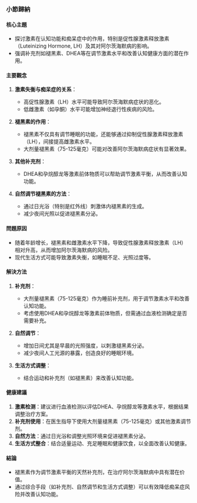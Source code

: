 ### 小節歸納

#### 核心主題  
- 探讨激素在认知功能和痴呆症中的作用，特别是促性腺激素释放激素（Luteinizing Hormone, LH）及其对阿尔茨海默病的影响。  
- 强调补充剂如褪黑素、DHEA等在调节激素水平和改善认知健康方面的潜在作用。  

#### 主要觀念  
1. **激素失衡与痴呆症的关系**：  
   - 高促性腺激素（LH）水平可能导致阿尔茨海默病症状的恶化。  
   - 低雌激素（如孕酮）水平可能增加神经退行性疾病的风险。  

2. **褪黑素的作用**：  
   - 褪黑素不仅具有调节睡眠的功能，还能够通过抑制促性腺激素释放激素（LH），间接提高雌激素水平。  
   - 大剂量褪黑素（75-125毫克）可能对改善阿尔茨海默病症状有显著效果。  

3. **其他补充剂**：  
   - DHEA和孕烷醇龙等激素前体物质可以帮助调节激素平衡，从而改善认知功能。  

4. **自然调节褪黑素的方法**：  
   - 通过日光浴（特别是红外线）刺激体内褪黑素的生成。  
   - 减少夜间光照以促进褪黑素分泌。  

#### 問題原因  
- 随着年龄增长，褪黑素和雌激素水平下降，导致促性腺激素释放激素（LH）相对升高，从而增加阿尔茨海默病的风险。  
- 现代生活方式可能导致激素失衡，如睡眠不足、光照过度等。  

#### 解決方法  
1. **补充剂**：  
   - 大剂量褪黑素（75-125毫克）作为睡前补充剂，用于调节激素水平和改善认知功能。  
   - 考虑使用DHEA和孕烷醇龙等激素前体物质，但需通过血液检测确定是否需要补充。  

2. **自然调节**：  
   - 增加日间尤其是早晨的光照强度，以刺激褪黑素分泌。  
   - 减少夜间人工光源的暴露，创造良好的睡眠环境。  

3. **生活方式调整**：  
   - 结合运动和补充剂（如褪黑素）来改善认知功能。  

#### 健康建議  
1. **激素检测**：建议进行血液检测以评估DHEA、孕烷醇龙等激素水平，根据结果调整治疗方案。  
2. **补充剂使用**：在医生指导下使用大剂量褪黑素（75-125毫克）或其他激素调节剂。  
3. **自然方法**：通过日光浴和调整光照环境来促进褪黑素分泌。  
4. **生活方式整合**：结合适量运动、充足睡眠和健康饮食，以全面改善认知健康。  

#### 結論  
- 褪黑素作为调节激素平衡的天然补充剂，在治疗阿尔茨海默病中具有潜在价值。  
- 通过综合手段（如补充剂、自然调节和生活方式调整）可以有效降低痴呆症风险并改善认知功能。